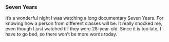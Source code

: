 ### Seven Years
It’s a wonderful night I was watching a long documentary Seven Years. For knowing how a person from different classes will be. It really shocked me, even though I just watched till they were 28-year-old. Since it is too late, I have to go bed, so there won’t be more words today.
